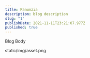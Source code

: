 ```yaml
---
title: Panunzia
description: blog description
slug: "1"
publishDate: 2021-11-11T23:21:07.977Z
published: true
---
```

Blog Body



static/img/asset.png